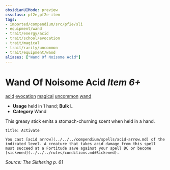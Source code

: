 ```yaml
---
obsidianUIMode: preview
cssclass: pf2e,pf2e-item
tags:
- imported/compendium/src/pf2e/sli
- equipment/wand
- trait/energy/acid
- trait/school/evocation
- trait/magical
- trait/rarity/uncommon
- trait/equipment/wand
aliases: ["Wand Of Noisome Acid"]
---
```

# Wand Of Noisome Acid *Item 6+*  
[acid](acid.md)  [evocation](evocation.md)  [magical](magical.md)  [uncommon](uncommon.md)  [wand](wand.md)  

- **Usage** held in 1 hand; **Bulk** L
- **Category** Wand

This greasy stick emits a stomach-churning scent when held in a hand.

```ad-embed-ability
title: Activate

You cast [acid arrow](../../../compendium/spells/acid-arrow.md) of the indicated level. A creature that takes acid damage from this spell must succeed at a Fortitude save against your spell DC or become [sickened](../../../rules/conditions.md#Sickened).
```

*Source: The Slithering p. 61*
